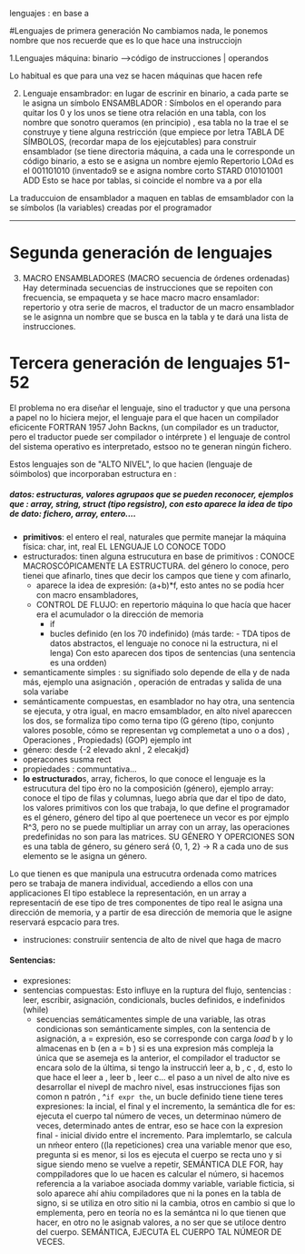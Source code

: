 lenguajes : en base a

#Lenguajes de primera generación
No cambiamos nada, le ponemos nombre que nos recuerde que es lo que hace una instrucciojn

1.Lenguajes máquina: binario -->código de instrucciones  | operandos
 

Lo habitual es que para una vez se hacen máquinas que hacen refe

2. Lenguaje ensambrador:
en lugar de escrinir en binario, a cada parte se le asigna un símbolo
ENSAMBLADOR : Símbolos en el operando para quitar los 0 y los unos se tiene otra relación en una tabla, con los nombre que sonotro queramos (en principio) , esa tabla no la trae el se construye y tiene alguna restricción (que empiece por letra TABLA DE SÍMBOLOS, (recordar mapa de los ejejcutables) 
para construir ensamblador (se tiene directoria máquina, a cada una le corresponde un código binario, a esto se e asigna un nombre ejemlo
Repertorio 
LOAd es el 001101010 (inventado9 se e asigna nombre corto
 STARD 010101001
 ADD
 Esto se hace por tablas, si coincide el nombre va a por ella

La traduccuion de ensamblador a maquen en tablas de emsamblador con la se símbolos (la variables) creadas por el programador

---
# Segunda generación de lenguajes
3. MACRO ENSAMBLADORES
(MACRO secuencia de órdenes ordenadas) Hay determinada secuencias de instrucciones que se repoiten con frecuencia, se empaqueta y se hace macro
macro ensamlador: repertorio y otra serie de macros, el traductor de un macro ensamblador se le asignna un nombre que se busca en la tabla y te dará una lista de instrucciones.

# Tercera generación de lenguajes 51-52

El problema no era diseñar el lenguaje, sino el traductor y que una persona a papel no lo hiciera mejor, el lenguaje para el que hacen un compilador eficicente FORTRAN 1957 John Backns, (un compilador es un traductor, pero el traductor puede ser compilador o intérprete ) el lenguaje de control del sistema operativo es interpretado, estsoo no te generan ningún fichero.

Estos lenguajes son de "ALTO NIVEL", lo que hacien (lenguaje de sóimbolos) que incorporaban estructura en :
##### datos: estructuras, valores agrupaos que se pueden reconocer, ejemplos que : array, string, struct (tipo regsistro), con esto aparece la idea de tipo de dato: fichero, array, entero....
  - **primitivos**: el entero el real, naturales que permite manejar la máquina física: char, int, real  EL LENGUAJE LO CONOCE TODO
  - estructurados: tinen alguna estrucutura en base de primitivos : CONOCE MACROSCÓPICAMENTE LA ESTRUCTURA. del género lo conoce, pero tienei que afinarlo, tines que decir los campos que tiene y com afinarlo,
    - aparece la idea de expresión: (a+b)*f, esto antes no se podía hcer con macro ensambladores,
    - CONTROL DE FLUJO: en repertorio máquina lo que hacía que hacer era el acumulador o la dirección de memoria
      - if
      - bucles definido (en los 70 indefinido)
  (más tarde: - TDA tipos de datos abstractos, el lenguaje no conoce ni la estructura, ni el lenga)
Con esto aparecen dos tipos de sentencias (una sentencia es una ordden) 
- semanticamente simples : su signifiado solo depende de ella y de nada más, ejemplo una asignación , operación de entradas y salida de una sola variabe
- semánticamente compuestas, en esamblador no hay otra, una sentencia se ejecuta, y otra igual, en macro emsamblador, en alto nivel apareccen los dos, 
se formaliza tipo como terna tipo (G géreno (tipo, conjunto valores posoble, cómo se representan vg complemetat a uno o a dos) , Operaciones , Propiedads)  (GOP) ejemplo
int
- género: desde {-2 elevado aknl , 2 elecakjd}
- operacones susma rect
- propiedades : communtativa...
- **lo estructurado**s, array, ficheros, lo que conoce el lenguaje es la estrucutura del tipo èro no la composición (género), ejemplo array:
conoce el tipo de filas y columnas, luego abría que dar el tipo de dato, los valores primitivos con los que trabaja, lo que define el programador es el género,  género del tipo al que poertenece un vecor es por ejmplo R^3, pero no se puede multipliar un array con un array, las operaciones predefinidas no son para las matrices. SU GÉNERO Y OPERCIONES SON es una tabla de género, su género será {0, 1, 2} -> R a cada uno de sus elemento se le asigna un género.

Lo que tienen es que manipula una estrucutra ordenada como matrices pero se trabaja de manera individual, accediendo a ellos con una applicaciones
 El tipo establece la representación, en un array a representaciń de ese tipo de tres componentes de tipo real le asigna una dirección de memoria, y a partir de esa dirección de memoria que le asigne reservará espcacio para tres.
- instruciones: construiir sentencia de alto de nivel que haga de macro

#### Sentencias:
- expresiones: 
- sentencias compuestas: Esto influye en la ruptura del flujo, sentencias : leer, escribir, asignación, condicionals, bucles definidos, e indefinidos (while)
  - secuencias semáticamentes simple de una variable, las otras condicionas son semánticamente simples, con la sentencia de asignación, a = expresión, eso se corresponde con carga *load* b y lo almacenas en b (en a = b ) si es una expresion más compleja la única que se asemeja es la anterior, el compilador  el traductor se encara solo de la última,
  si tengo la instrucciń leer a, b , c , d, esto lo que hace el leer a , leer b , leer c... el paso a un nivel de alto nive es desarrollar el nivepl de machro nivel, esas instrucciones fijas son comon n patrón ,
  ^``` if expr the ```,
  un bucle definido tiene tiene teres expresiones: la incial, el final y el incremento, la semántica dle for es: ejecuta el cuerpo tal número de veces, un determinao número de veces, determinado antes de entrar, eso se hace con la expresion final - inicial divido entre el incremento. Para implemtarlo, se calcula un nḿeor entero ((la repeticiones) crea una variable menor que eso, pregunta si es menor, si los es ejecuta el cuerpo se recta uno y si sigue siendo meno se vuelve a repetir, SEMÁNTICA DLE FOR, hay comppiladores que lo ue hacen es calcular el número, si hacemos referencia a la variaboe asociada dommy variable, variable ficticia, si solo aparece ahí ahiu compiladores que ni la pones en la tabla de signo, si se utiliza en otro sitio ni la cambia, otros en cambio si que lo emplementa, pero en teoría no es la semántca ni lo que tienen que hacer, en otro no le asignab valores, a no ser que se utiloce dentro del cuerpo. SEMÁNTICA, EJECUTA EL CUERPO TAL NÚMEOR DE VECES.  